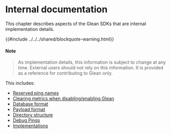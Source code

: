 # Internal documentation

This chapter describes aspects of the Glean SDKs that are internal implementation details.


{{#include ../../../shared/blockquote-warning.html}}

#### Note

> As implementation details, this information is subject to change at any time.
> External users should not rely on this information.
> It is provided as a reference for contributing to Glean only.

This includes:

* [Reserved ping names](reserved-ping-names.md)
* [Clearing metrics when disabling/enabling Glean](clearing.md)
* [Database format](database.md)
* [Payload format](payload.md)
* [Directory structure](directory-structure.md)
* [Debug Pings](debug-pings.md)
* [Implementations](implementations.md)
